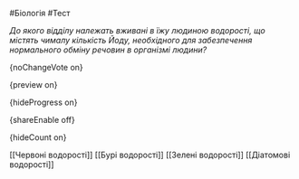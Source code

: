 #Біологія #Тест

*До якого відділу належать вживані в їжу людиною водорості, що містять  чималу кількість Йоду, необхідного для забезпечення нормального обміну  речовин в організмі людини?*

{noChangeVote on}

{preview on}

{hideProgress on}

{shareEnable off}

{hideCount on}

[[Червоні водорості]]
[[Бурі водорості]]
[[Зелені водорості]]
[[Діатомові водорості]]
